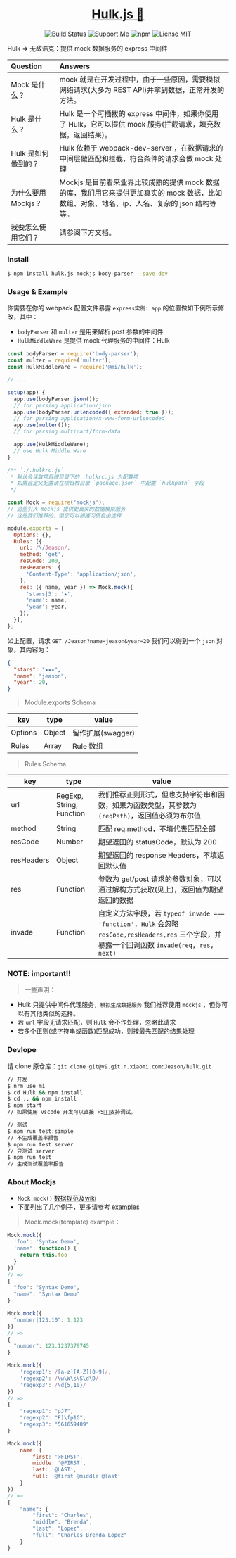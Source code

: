 <div align="center">
  <h1>
    <a href="https://learn-anything.xyz">Hulk.js 🎃</a>
  </h1>

  [![Build Status](https://travis-ci.org/jeasonstudio/hulk.svg?branch=master)](https://travis-ci.org/jeasonstudio/hulk)
  [![Support Me](https://img.shields.io/badge/Support%20Us-💗-ff69b4.svg)](https://github.com/jeasonstudio)
  [![npm](https://img.shields.io/npm/v/hulk.js.svg)](https://www.npmjs.com/package/hulk.js)
  [![Liense MIT](https://img.shields.io/pypi/l/pipenv.svg)](https://github.com/learn-anything/learn-anything/blob/master/LICENSE)
</div>

Hulk => 无敌浩克：提供 mock 数据服务的 express 中间件

| Question | Answers |
| :--- | :--- |
| Mock 是什么？ | mock 就是在开发过程中，由于一些原因，需要模拟网络请求(大多为 REST API)并拿到数据，正常开发的方法。 |
| Hulk 是什么？ | Hulk 是一个可插拔的 express 中间件，如果你使用了 Hulk，它可以提供 mock 服务(拦截请求，填充数据，返回结果)。|
| Hulk 是如何做到的？ | Hulk 依赖于 webpack-dev-server ，在数据请求的中间层做匹配和拦截，符合条件的请求会做 mock 处理 |
| 为什么要用 Mockjs？ | Mockjs 是目前看来业界比较成熟的提供 mock 数据的库，我们用它来提供更加真实的 mock 数据，比如数组、对象、地名、ip、人名、复杂的 json 结构等等。 |
| 我要怎么使用它们？ | 请参阅下方文档。 |

### Install

```bash
$ npm install hulk.js mockjs body-parser --save-dev
```

### Usage & Example

你需要在你的 webpack 配置文件暴露 `express实例: app` 的位置做如下例所示修改，其中：
 - `bodyParser` 和 `multer` 是用来解析 post 参数的中间件
 - `HulkMiddleWare` 是提供 mock 代理服务的中间件：Hulk

```javascript
const bodyParser = require('body-parser');
const multer = require('multer');
const HulkMiddleWare = require('@mi/hulk');

// ...

setup(app) {
  app.use(bodyParser.json());
  // for parsing application/json
  app.use(bodyParser.urlencoded({ extended: true }));
  // for parsing application/x-www-form-urlencoded
  app.use(multer());
  // for parsing multipart/form-data

  app.use(HulkMiddleWare);
  // use Hulk Middle Ware
}
```

```javascript
/** `./.hulkrc.js`
 * 默认会读取项目根目录下的 .hulkrc.js 为配置项
 * 如需自定义配置请在项目根目录 `package.json` 中配置 `hulkpath` 字段
 */

const Mock = require('mockjs');
// 这里引入 mockjs 提供更真实的数据模拟服务
// 这是我们推荐的，但您可以根据习惯自由选择

module.exports = {
  Options: {},
  Rules: [{
    url: /\/Jeason/,
    method: 'get',
    resCode: 200,
    resHeaders: {
      'Content-Type': 'application/json',
    },
    res: ({ name, year }) => Mock.mock({
      'stars|3': '★',
      'name': name,
      'year': year,
    }),
  }],
};
```

如上配置，请求 `GET /Jeason?name=jeason&year=20` 我们可以得到一个 `json` 对象，其内容为：
```json
{
  "stars": "★★★",
  "name": "jeason",
  "year": 20,
}
```

> Module.exports Schema

| key | type | value |
| --- | --- | --- |
| Options | Object | 留作扩展(swagger) |
| Rules | Array | Rule 数组 |

> Rules Schema

| key | type | value |
| --- | --- | --- |
| url | RegExp, String, Function | 我们推荐正则形式，但也支持字符串和函数，如果为函数类型，其参数为 `(reqPath)`，返回值必须为布尔值 |
| method | String | 匹配 req.method，不填代表匹配全部 |
| resCode | Number | 期望返回的 statusCode，默认为 200 |
| resHeaders | Object | 期望返回的 response Headers，不填返回默认值 |
| res | Function | 参数为 get/post 请求的参数对象，可以通过解构方式获取(见上)，返回值为期望返回的数据 |
| invade | Function | 自定义方法字段，若 `typeof invade === 'function'`，`Hulk` 会忽略 `resCode,resHeaders,res` 三个字段，并暴露一个回调函数 `invade(req, res, next)` |

### NOTE: important!!

> 一些声明：
 - Hulk 只提供中间件代理服务，`模拟生成数据服务` 我们推荐使用 `mockjs` ，但你可以有其他类似的选择。
 - 若 `url` 字段无请求匹配，则 `Hulk` 会不作处理，忽略此请求
 - 若多个正则(或字符串或函数)匹配成功，则按最先匹配的结果处理

### Devlope

请 clone 原仓库：`git clone git@v9.git.n.xiaomi.com:Jeason/hulk.git`

```bash
// 开发
$ nrm use mi
$ cd Hulk && npm install
$ cd .. && npm install
$ npm start
// 如果使用 vscode 开发可以直接 F5，支持调试。
```

```bash
// 测试
$ npm run test:simple
// 不生成覆盖率报告
$ npm run test:server
// 只测试 server
$ npm run test
// 生成测试覆盖率报告
```


### About Mockjs
 - `Mock.mock()` [数据规范及wiki](http://v9.git.n.xiaomi.com/Jeason/hulk/wikis/Syntax-Specification)
 - 下面列出了几个例子，更多请参考 [examples](http://mockjs.com/examples.html)

> Mock.mock(template) example：

```javascript
Mock.mock({
  'foo': 'Syntax Demo',
  'name': function() {
    return this.foo
  }
})
// =>
{
  "foo": "Syntax Demo",
  "name": "Syntax Demo"
}
```

```javascript
Mock.mock({
  "number|123.10": 1.123
})
// =>
{
  "number": 123.1237379745
}
```

```javascript
Mock.mock({
    'regexp1': /[a-z][A-Z][0-9]/,
    'regexp2': /\w\W\s\S\d\D/,
    'regexp3': /\d{5,10}/
})
// =>
{
    "regexp1": "pJ7",
    "regexp2": "F)\fp1G",
    "regexp3": "561659409"
}
```

```javascript
Mock.mock({
    name: {
        first: '@FIRST',
        middle: '@FIRST',
        last: '@LAST',
        full: '@first @middle @last'
    }
})
// =>
{
    "name": {
        "first": "Charles",
        "middle": "Brenda",
        "last": "Lopez",
        "full": "Charles Brenda Lopez"
    }
}
```
